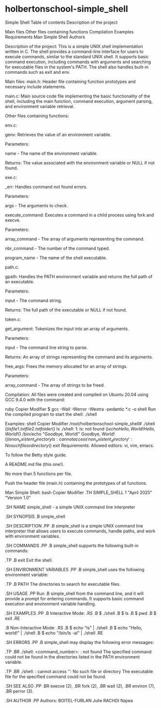 # holbertonschool-simple_shell

Simple Shell
Table of contents
Description of the project

Main files
Other files containing functions
Compilation
Examples
Requirements
Man Simple Shell
Authors

Description of the project:
This is a simple UNIX shell implementation written in C. The shell provides a command-line interface for users to execute commands, similar to the standard UNIX shell. It supports basic command execution, including commands with arguments and searching for executable files in the system's PATH. The shell also handles built-in commands such as exit and env.

Main files:
main.h: Header file containing function prototypes and necessary include statements.

main.c: Main source code file implementing the basic functionality of the shell, including the main function, command execution, argument parsing, and environment variable retrieval.

Other files containing functions:

env.c:

genv: Retrieves the value of an environment variable.

Parameters:

name - The name of the environment variable.

Returns: The value associated with the environment variable or NULL if not found.

exe.c:

_err: Handles command not found errors.

Parameters:

args - The arguments to check.

execute_command: Executes a command in a child process using fork and execve.

Parameters:

array_command - The array of arguments representing the command.

nbr_command - The number of the command typed.

program_name - The name of the shell executable.

path.c:

gpath: Handles the PATH environment variable and returns the full path of an executable.

Parameters:

input - The command string.

Returns: The full path of the executable or NULL if not found.

token.c:

get_argument: Tokenizes the input into an array of arguments.

Parameters:

input - The command line string to parse.

Returns: An array of strings representing the command and its arguments.

free_args: Frees the memory allocated for an array of strings.

Parameters:

array_command - The array of strings to be freed.

Compilation:
All files were created and compiled on Ubuntu 20.04 using GCC 9.4.0 with the command:

ruby
Copier
Modifier
$ gcc -Wall -Werror -Wextra -pedantic *.c -o shell
Run the compiled program to start the shell: ./shell

Examples:
shell
Copier
Modifier
/root/holbertonschool-simple_shell# ./shell
($) ls
file1.txt  file2.txt  folder
($) lx
./shell: 1: lx: not found
($) echo Hello, World!
Hello, World!
($) /bin/echo "Goodbye, World!"
Goodbye, World!
($) ls non_existent_directory
ls: cannot access 'non_existent_directory': No such file or directory
($) exit
Requirements:
Allowed editors: vi, vim, emacs.

To follow the Betty style guide.

A README.md file (this one!).

No more than 5 functions per file.

Push the header file (main.h) containing the prototypes of all functions.

Man Simple Shell:
bash
Copier
Modifier
.TH SIMPLE_SHELL 1 "April 2025" "Version 1.0"

.SH NAME
simple_shell \- a simple UNIX command line interpreter

.SH SYNOPSIS
.B simple_shell

.SH DESCRIPTION
.PP
.B simple_shell
is a simple UNIX command line interpreter that allows users to execute commands,
handle paths, and work with environment variables.

.SH COMMANDS
.PP
.B simple_shell
supports the following built-in commands:

.TP
.B exit
Exit the shell.

.SH ENVIRONMENT VARIABLES
.PP
.B simple_shell
uses the following environment variable:

.TP
.B PATH
The directories to search for executable files.

.SH USAGE
.PP
Run
.B simple_shell
from the command line, and it will provide a prompt for entering commands.
It supports basic command execution and environment variable handling.

.SH EXAMPLES
.PP
.B Interactive Mode:
.RS
.B $ ./shell
.B $ ls
.B $ pwd
.B $ exit
.RE

.B Non-Interactive Mode:
.RS
.B $ echo "ls" | ./shell
.B $ echo "Hello, world!" | ./shell
.B $ echo "/bin/ls -al" | ./shell
.RE

.SH ERRORS
.PP
.B simple_shell
may display the following error messages:

.TP
.BR ./shell: <command_number>: <command>: not found
The specified command could not be found in the directories listed in the PATH environment variable.

.TP
.BR ./shell: <command>: cannot access '<file>': No such file or directory
The executable file for the specified command could not be found.

.SH SEE ALSO
.PP
.BR execve (2),
.BR fork (2),
.BR wait (2),
.BR environ (7),
.BR perror (3).

.SH AUTHOR
.PP
Authors:
BOITEL-FURLAN Julie
RACHDI Najwa
